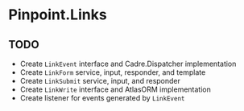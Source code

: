 # Pinpoint.Links

## TODO
- Create `LinkEvent` interface and Cadre.Dispatcher implementation
- Create `LinkForm` service, input, responder, and template
- Create `LinkSubmit` service, input, and responder
- Create `LinkWrite` interface and AtlasORM implementation
- Create listener for events generated by `LinkEvent`
